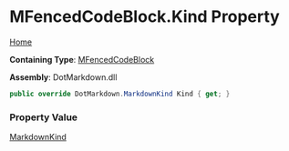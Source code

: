# MFencedCodeBlock\.Kind Property

[Home](../../../../README.md)

**Containing Type**: [MFencedCodeBlock](../README.md)

**Assembly**: DotMarkdown\.dll

```csharp
public override DotMarkdown.MarkdownKind Kind { get; }
```

### Property Value

[MarkdownKind](../../../MarkdownKind/README.md)

